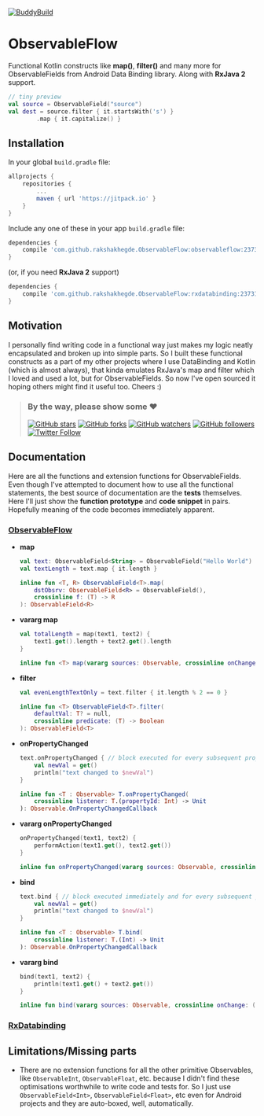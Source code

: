 [![BuddyBuild](https://dashboard.buddybuild.com/api/statusImage?appID=59253d166a9d060001bb2b30&branch=master&build=latest)](https://dashboard.buddybuild.com/apps/59253d166a9d060001bb2b30/build/latest?branch=master)

# ObservableFlow

Functional Kotlin constructs like **map()**, **filter()** and many more for ObservableFields from Android Data Binding library. Along with **RxJava 2** support.

```kotlin
// tiny preview
val source = ObservableField("source")
val dest = source.filter { it.startsWith('s') }
		.map { it.capitalize() }
```

## Installation

In your global `build.gradle` file:
```gradle
allprojects {
	repositories {
		...
		maven { url 'https://jitpack.io' }
	}
}
```
Include any one of these in your app `build.gradle` file:
```gradle
dependencies {
	compile 'com.github.rakshakhegde.ObservableFlow:observableflow:23731b7bed'
}
```
(or, if you need **RxJava 2** support)
```gradle
dependencies {
	compile 'com.github.rakshakhegde.ObservableFlow:rxdatabinding:23731b7bed'
}
```

## Motivation

I personally find writing code in a functional way just makes my logic neatly encapsulated and broken up into simple parts. So I built these functional constructs as a part of my other projects where I use DataBinding and Kotlin (which is almost always), that kinda emulates RxJava's map and filter which I loved and used a lot, but for ObservableFields. So now I've open sourced it hoping others might find it useful too. Cheers :)

> ### By the way, please show some :heart:
> [![GitHub stars](https://img.shields.io/github/stars/rakshakhegde/ObservableFlow.svg?style=social&label=Star)](https://github.com/rakshakhegde/ObservableFlow) [![GitHub forks](https://img.shields.io/github/forks/rakshakhegde/ObservableFlow.svg?style=social&label=Fork)](https://github.com/rakshakhegde/ObservableFlow/fork) [![GitHub watchers](https://img.shields.io/github/watchers/rakshakhegde/ObservableFlow.svg?style=social&label=Watch)](https://github.com/rakshakhegde/ObservableFlow) [![GitHub followers](https://img.shields.io/github/followers/rakshakhegde.svg?style=social&label=Follow)](https://github.com/rakshakhegde)
[![Twitter Follow](https://img.shields.io/twitter/follow/rakshakhegde.svg?style=social)](https://twitter.com/rakshakhegde)

## Documentation

Here are all the functions and extension functions for ObservableFields. Even though I've attempted to document how to use all the functional statements, the best source of documentation are the **tests** themselves. Here I'll just show the **function prototype** and **code snippet** in pairs. Hopefully meaning of the code becomes immediately apparent.

### [ObservableFlow](https://github.com/rakshakhegde/ObservableFlow/tree/master/observableflow)

* **map**
	```kotlin
	val text: ObservableField<String> = ObservableField("Hello World")
	val textLength = text.map { it.length }
	```
	```kotlin
	inline fun <T, R> ObservableField<T>.map(
		dstObsrv: ObservableField<R> = ObservableField(),
		crossinline f: (T) -> R
	): ObservableField<R>
	```
* **vararg map**
	```kotlin
	val totalLength = map(text1, text2) {
		text1.get().length + text2.get().length
	}
	```
	```kotlin
	inline fun <T> map(vararg sources: Observable, crossinline onChange: () -> T): ObservableField<T>
	```
* **filter**
	```kotlin
	val evenLengthTextOnly = text.filter { it.length % 2 == 0 }
	```
	```kotlin
	inline fun <T> ObservableField<T>.filter(
		defaultVal: T? = null,
		crossinline predicate: (T) -> Boolean
	): ObservableField<T>
	```
* **onPropertyChanged**
	```kotlin
	text.onPropertyChanged { // block executed for every subsequent property change
		val newVal = get()
		println("text changed to $newVal")
	}
	```
	```kotlin
	inline fun <T : Observable> T.onPropertyChanged(
		crossinline listener: T.(propertyId: Int) -> Unit
	): Observable.OnPropertyChangedCallback
	```
* **vararg onPropertyChanged**
	```kotlin
	onPropertyChanged(text1, text2) {
		performAction(text1.get(), text2.get())
	}
	```
	```kotlin
	inline fun onPropertyChanged(vararg sources: Observable, crossinline onChange: () -> Unit): List<Observable.OnPropertyChangedCallback>
	```
* **bind**
	```kotlin
	text.bind { // block executed immediately and for every subsequent property change
		val newVal = get()
		println("text changed to $newVal")
	}
	```
	```kotlin
	inline fun <T : Observable> T.bind(
		crossinline listener: T.(Int) -> Unit
	): Observable.OnPropertyChangedCallback
	```
* **vararg bind**
	```kotlin
	bind(text1, text2) {
		println(text1.get() + text2.get())
	}
	```
	```kotlin
	inline fun bind(vararg sources: Observable, crossinline onChange: () -> Unit): List<Observable.OnPropertyChangedCallback>
	```

### [RxDatabinding](https://github.com/rakshakhegde/ObservableFlow/tree/master/rxdatabinding)



## Limitations/Missing parts

* There are no extension functions for all the other primitive Observables, like `ObservableInt`, `ObservableFloat`, etc. because I didn't find these optimisations worthwhile to write code and tests for. So I just use `ObservableField<Int>`, `ObservableField<Float>`, etc even for Android projects and they are auto-boxed, well, automatically.
